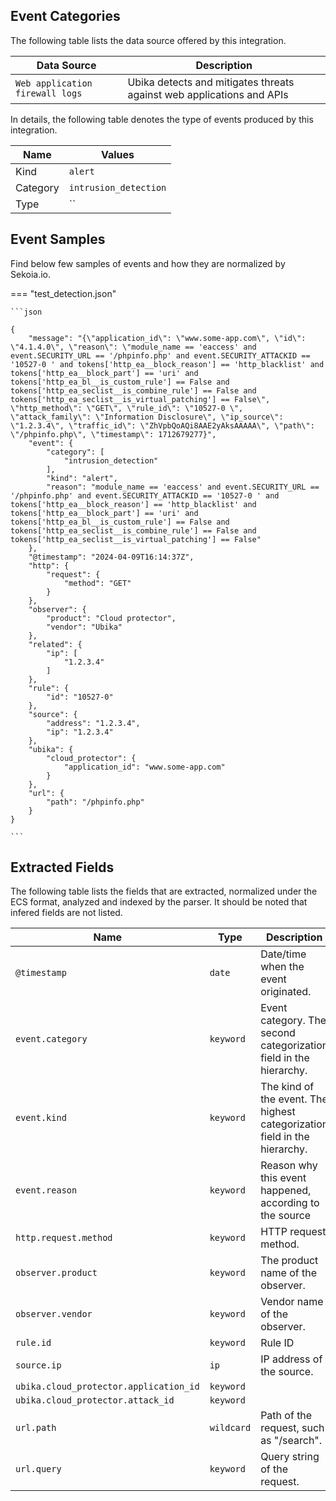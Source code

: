 
## Event Categories


The following table lists the data source offered by this integration.

| Data Source | Description                          |
| ----------- | ------------------------------------ |
| `Web application firewall logs` | Ubika detects and mitigates threats against web applications and APIs |





In details, the following table denotes the type of events produced by this integration.

| Name | Values |
| ---- | ------ |
| Kind | `alert` |
| Category | `intrusion_detection` |
| Type | `` |




## Event Samples

Find below few samples of events and how they are normalized by Sekoia.io.


=== "test_detection.json"

    ```json
	
    {
        "message": "{\"application_id\": \"www.some-app.com\", \"id\": \"4.1.4.0\", \"reason\": \"module_name == 'eaccess' and event.SECURITY_URL == '/phpinfo.php' and event.SECURITY_ATTACKID == '10527-0 ' and tokens['http_ea__block_reason'] == 'http_blacklist' and tokens['http_ea__block_part'] == 'uri' and tokens['http_ea_bl__is_custom_rule'] == False and tokens['http_ea_seclist__is_combine_rule'] == False and tokens['http_ea_seclist__is_virtual_patching'] == False\", \"http_method\": \"GET\", \"rule_id\": \"10527-0 \", \"attack_family\": \"Information Disclosure\", \"ip_source\": \"1.2.3.4\", \"traffic_id\": \"ZhVpbQoAQi8AAE2yAksAAAAA\", \"path\": \"/phpinfo.php\", \"timestamp\": 1712679277}",
        "event": {
            "category": [
                "intrusion_detection"
            ],
            "kind": "alert",
            "reason": "module_name == 'eaccess' and event.SECURITY_URL == '/phpinfo.php' and event.SECURITY_ATTACKID == '10527-0 ' and tokens['http_ea__block_reason'] == 'http_blacklist' and tokens['http_ea__block_part'] == 'uri' and tokens['http_ea_bl__is_custom_rule'] == False and tokens['http_ea_seclist__is_combine_rule'] == False and tokens['http_ea_seclist__is_virtual_patching'] == False"
        },
        "@timestamp": "2024-04-09T16:14:37Z",
        "http": {
            "request": {
                "method": "GET"
            }
        },
        "observer": {
            "product": "Cloud protector",
            "vendor": "Ubika"
        },
        "related": {
            "ip": [
                "1.2.3.4"
            ]
        },
        "rule": {
            "id": "10527-0"
        },
        "source": {
            "address": "1.2.3.4",
            "ip": "1.2.3.4"
        },
        "ubika": {
            "cloud_protector": {
                "application_id": "www.some-app.com"
            }
        },
        "url": {
            "path": "/phpinfo.php"
        }
    }
    	
	```





## Extracted Fields

The following table lists the fields that are extracted, normalized under the ECS format, analyzed and indexed by the parser. It should be noted that infered fields are not listed.

| Name | Type | Description                |
| ---- | ---- | ---------------------------|
|`@timestamp` | `date` | Date/time when the event originated. |
|`event.category` | `keyword` | Event category. The second categorization field in the hierarchy. |
|`event.kind` | `keyword` | The kind of the event. The highest categorization field in the hierarchy. |
|`event.reason` | `keyword` | Reason why this event happened, according to the source |
|`http.request.method` | `keyword` | HTTP request method. |
|`observer.product` | `keyword` | The product name of the observer. |
|`observer.vendor` | `keyword` | Vendor name of the observer. |
|`rule.id` | `keyword` | Rule ID |
|`source.ip` | `ip` | IP address of the source. |
|`ubika.cloud_protector.application_id` | `keyword` |  |
|`ubika.cloud_protector.attack_id` | `keyword` |  |
|`url.path` | `wildcard` | Path of the request, such as "/search". |
|`url.query` | `keyword` | Query string of the request. |

